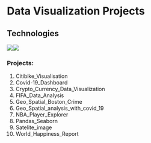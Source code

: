 Data Visualization Projects
===========================

## Technologies

<div style="display:flex; margin: auto;">
  <img src="https://img.shields.io/badge/Python-3776AB?style=for-the-badge&logo=python&logoColor=white">
  <img src="https://img.shields.io/badge/Plotly-239120?style=for-the-badge&logo=plotly&logoColor=white"> 
</div>

### Projects:

1) Citibike_Visualisation
2) Covid-19_Dashboard
3) Crypto_Currency_Data_Visualization
4) FIFA_Data_Analysis
5) Geo_Spatial_Boston_Crime
6) Geo_Spatial_analysis_with_covid_19
7) NBA_Player_Explorer
8) Pandas_Seaborn
9) Satelite_image
10) World_Happiness_Report
